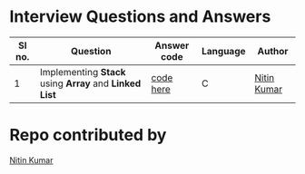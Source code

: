 # Interview Questions and Answers

| Sl no. | Question | Answer code | Language | Author |
|---|---|---|---|---|
| 1 | Implementing **Stack** using **Array** and **Linked List** | [code here]() | C | [Nitin Kumar](https://github.com/nitinkumar30/)


# Repo contributed by

[Nitin Kumar](https://github.com/nitinkumar30/)
